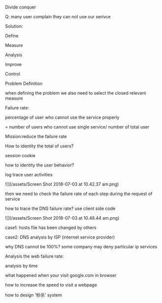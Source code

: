 Divide conquer

Q: many user complain they can not use our serivce

Solution:

Define

Measure

Analysis

Improve

Control

Problem Definition

when defining the problem we also need to select the closed relevant measure

Failure rate:

percentage of user who cannot use the service properly

= number of users who cannot use single service/ number of total user

Mission:reduce the failure rate

How to identity the total of users?

session cookie

how to identity the user behavior?

log trace user activities

![](/assets/Screen Shot 2018-07-03 at 10.42.37 am.png)

then we need to check the failure rate of each step during the request of service

how to trace the DNS failure rate? use client side code

![](/assets/Screen Shot 2018-07-03 at 10.48.44 am.png)

case1: hosts file has been changed by others

case2: DNS analysis by ISP \(internet service provider\)

why DNS cannot be 100%? some company may deny particular ip services



Analysis the web failure rate:

analysis by time

what happened when your visit google.com in browser

how to increase the speed to visit a webpage

how to design '秒杀' system

